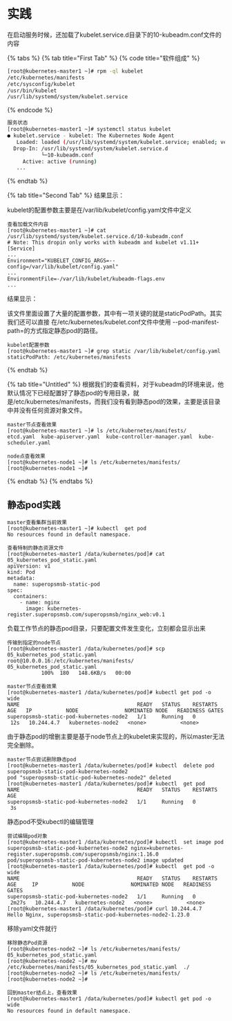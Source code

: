 # 实践

在启动服务时候，还加载了kubelet.service.d目录下的10-kubeadm.conf文件的内容

{% tabs %}
{% tab title="First Tab" %}
{% code title="软件组成" %}
```bash
[root@kubernetes-master1 ~]# rpm -ql kubelet
/etc/kubernetes/manifests
/etc/sysconfig/kubelet
/usr/bin/kubelet
/usr/lib/systemd/system/kubelet.service
```
{% endcode %}

```bash
服务状态
​[root@kubernetes-master1 ~]# systemctl status kubelet
● kubelet.service - kubelet: The Kubernetes Node Agent
   Loaded: loaded (/usr/lib/systemd/system/kubelet.service; enabled; vendor preset: disabled)
  Drop-In: /usr/lib/systemd/system/kubelet.service.d
           └─10-kubeadm.conf
     Active: active (running)
   ...
```
{% endtab %}

{% tab title="Second Tab" %}
结果显示：

&#x20;kubelet的配置参数主要是在/var/lib/kubelet/config.yaml文件中定义

```
查看加载文件内容
[root@kubernetes-master1 ~]# cat /usr/lib/systemd/system/kubelet.service.d/10-kubeadm.conf
# Note: This dropin only works with kubeadm and kubelet v1.11+
[Service]
...
Environment="KUBELET_CONFIG_ARGS=--config=/var/lib/kubelet/config.yaml"
...
EnvironmentFile=-/var/lib/kubelet/kubeadm-flags.env
...
```

结果显示：&#x20;

该文件里面设置了大量的配置参数，其中有一项关键的就是staticPodPath。其实我们还可以直接 在/etc/kubernetes/kubelet.conf文件中使用 --pod-manifest-path=的方式指定静态pod的路径。

```
kubelet配置参数
[root@kubernetes-master1 ~]# grep static /var/lib/kubelet/config.yaml
staticPodPath: /etc/kubernetes/manifests
```


{% endtab %}

{% tab title="Untitled" %}
根据我们的查看资料，对于kubeadm的环境来说，他默认情况下已经配置好了静态pod的专用目录，就是/etc/kubernetes/manifests，而我们没有看到静态pod的效果，主要是该目录中并没有任何资源对象文件。

```
master节点查看效果
[root@kubernetes-master1 ~]# ls /etc/kubernetes/manifests/
etcd.yaml  kube-apiserver.yaml  kube-controller-manager.yaml  kube-scheduler.yaml
​
node点查看效果
[root@kubernetes-node1 ~]# ls /etc/kubernetes/manifests/
[root@kubernetes-node1 ~]#
```
{% endtab %}
{% endtabs %}

## 静态pod实践

```
master查看集群当前效果
[root@kubernetes-master1 ~]# kubectl  get pod
No resources found in default namespace.
​
查看特制的静态资源文件
[root@kubernetes-master1 /data/kubernetes/pod]# cat 05_kubernetes_pod_static.yaml
apiVersion: v1
kind: Pod
metadata:
  name: superopsmsb-static-pod
spec:
  containers:
    - name: nginx
      image: kubernetes-register.superopsmsb.com/superopsmsb/nginx_web:v0.1
```

负载工作节点的静态pod目录，只要配置文件发生变化，立刻都会显示出来

```
传输到指定的node节点
[root@kubernetes-master1 /data/kubernetes/pod]# scp 05_kubernetes_pod_static.yaml root@10.0.0.16:/etc/kubernetes/manifests/
05_kubernetes_pod_static.yaml                                                    100%  180   148.6KB/s   00:00
​
master节点查看效果
[root@kubernetes-master1 /data/kubernetes/pod]# kubectl get pod -o wide
NAME                                      READY   STATUS    RESTARTS   AGE   IP           NODE               NOMINATED NODE   READINESS GATES
superopsmsb-static-pod-kubernetes-node2   1/1     Running   0          12s   10.244.4.7   kubernetes-node2   <none>           <none>
```

由于静态pod的增删主要是基于node节点上的kubelet来实现的，所以master无法完全删除。

```
master节点尝试删除静态pod
[root@kubernetes-master1 /data/kubernetes/pod]# kubectl  delete pod superopsmsb-static-pod-kubernetes-node2
pod "superopsmsb-static-pod-kubernetes-node2" deleted
[root@kubernetes-master1 /data/kubernetes/pod]# kubectl  get pod
NAME                                      READY   STATUS    RESTARTS   AGE
superopsmsb-static-pod-kubernetes-node2   1/1     Running   0          3s
```

静态pod不受kubectl的编辑管理

```
尝试编辑pod对象
[root@kubernetes-master1 /data/kubernetes/pod]# kubectl  set image pod superopsmsb-static-pod-kubernetes-node2 nginx=kubernetes-register.superopsmsb.com/superopsmsb/nginx:1.16.0
pod/superopsmsb-static-pod-kubernetes-node2 image updated
[root@kubernetes-master1 /data/kubernetes/pod]# kubectl  get pod -o wide
NAME                                      READY   STATUS    RESTARTS   AGE     IP           NODE               NOMINATED NODE   READINESS GATES
superopsmsb-static-pod-kubernetes-node2   1/1     Running   0          2m27s   10.244.4.7   kubernetes-node2   <none>           <none>
[root@kubernetes-master1 /data/kubernetes/pod]# curl 10.244.4.7
Hello Nginx, superopsmsb-static-pod-kubernetes-node2-1.23.0
```

移除yaml文件就行

```
移除静态Pod资源
[root@kubernetes-node2 ~]# ls /etc/kubernetes/manifests/
05_kubernetes_pod_static.yaml
[root@kubernetes-node2 ~]# mv /etc/kubernetes/manifests/05_kubernetes_pod_static.yaml  ./
[root@kubernetes-node2 ~]# ls /etc/kubernetes/manifests/
[root@kubernetes-node2 ~]#
​
回到master结点上，查看效果
[root@kubernetes-master1 /data/kubernetes/pod]# kubectl get pod -o wide
No resources found in default namespace.
```
